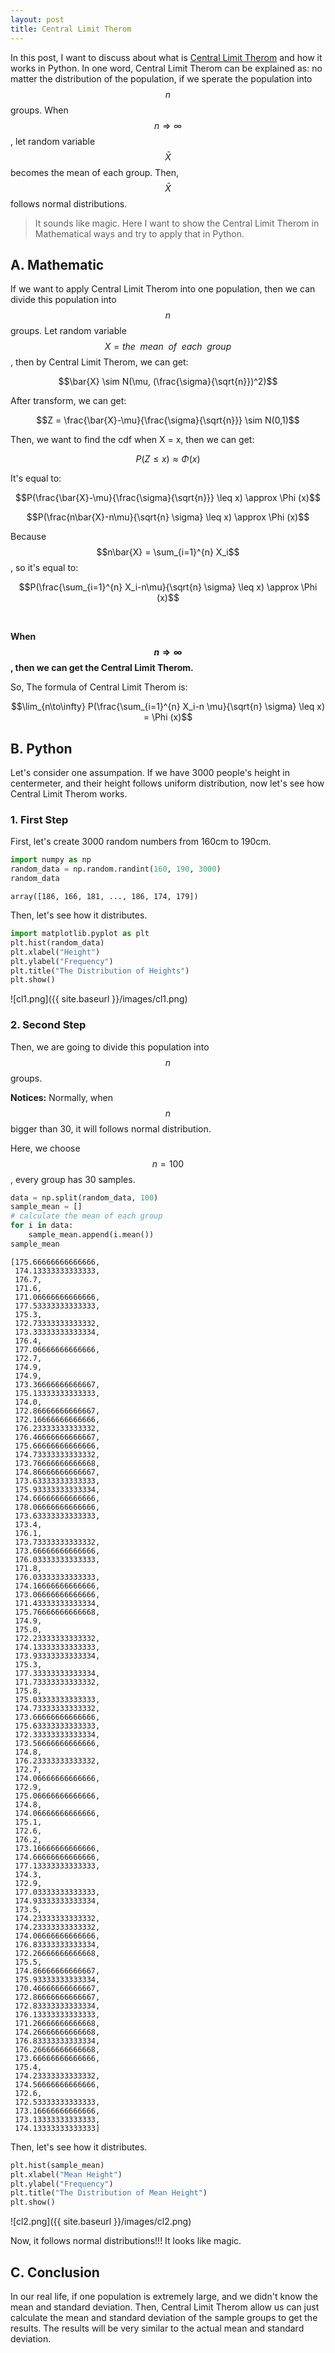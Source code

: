 ```yaml
---
layout: post
title: Central Limit Therom
---
```



In this post, I want to discuss about what is [Central Limit Therom](https://en.wikipedia.org/wiki/Central_limit_theorem) and how it works in Python. In one word, Central Limit Therom can be explained as: no matter the distribution of the population, if we sperate the population into $$n$$ groups. When $$n \Rightarrow \infty$$, let random variable $$\bar{X}$$ becomes the mean of each group. Then, $$\bar{X}$$ follows normal distributions. 


> It sounds like magic. Here I want to show the Central Limit Therom in Mathematical ways and try to apply that in Python.


## A. Mathematic

If we want to apply Central Limit Therom into one population, then we can divide this population into $$n$$ groups. Let random variable $$X = the \enspace mean \enspace of \enspace each \enspace group$$, then by  Central Limit Therom, we can get:

$$\bar{X} \sim N(\mu, (\frac{\sigma}{\sqrt{n}})^2)$$

After transform, we can get:

$$Z = \frac{\bar{X}-\mu}{\frac{\sigma}{\sqrt{n}}} \sim N(0,1)$$

Then, we want to find the cdf when X = x, then we can get:

$$P(Z \leq x) \approx \Phi (x)$$

It's equal to:

$$P(\frac{\bar{X}-\mu}{\frac{\sigma}{\sqrt{n}}} \leq x) \approx \Phi (x)$$

$$P(\frac{n\bar{X}-n\mu}{\sqrt{n} \sigma} \leq x) \approx \Phi (x)$$

Because $$n\bar{X} = \sum_{i=1}^{n} X_i$$, so it's equal to:

$$P(\frac{\sum_{i=1}^{n} X_i-n\mu}{\sqrt{n} \sigma} \leq x) \approx \Phi (x)$$

<br />

**When $$n \Rightarrow \infty$$, then we can get the Central Limit Therom.**

So, The formula of Central Limit Therom is:

$$\lim_{n\to\infty} P(\frac{\sum_{i=1}^{n} X_i-n \mu}{\sqrt{n} \sigma} \leq x) = \Phi (x)$$



## B. Python

Let's consider one assumpation. If we have 3000 people's height in centermeter, and their height follows uniform distribution, now let's see how Central Limit Therom works.


### 1. First Step
First, let's create 3000 random numbers from 160cm to 190cm.
```python
import numpy as np 
random_data = np.random.randint(160, 190, 3000)
random_data
```
```
array([186, 166, 181, ..., 186, 174, 179])
```

Then, let's see how it distributes.
```python
import matplotlib.pyplot as plt
plt.hist(random_data)
plt.xlabel("Height")
plt.ylabel("Frequency")
plt.title("The Distribution of Heights")
plt.show()
```
![cl1.png]({{ site.baseurl }}/images/cl1.png)


### 2. Second Step
Then, we are going to divide this population into $$n$$ groups.

**Notices:** Normally, when $$n$$ bigger than 30, it will follows normal distribution.

Here, we choose $$n = 100$$, every group has 30 samples. 
```python
data = np.split(random_data, 100)
sample_mean = []
# calculate the mean of each group
for i in data:
    sample_mean.append(i.mean())
sample_mean
```
```
[175.66666666666666,
 174.13333333333333,
 176.7,
 171.6,
 171.06666666666666,
 177.53333333333333,
 175.3,
 172.73333333333332,
 173.33333333333334,
 176.4,
 177.06666666666666,
 172.7,
 174.9,
 174.9,
 173.36666666666667,
 175.13333333333333,
 174.0,
 172.86666666666667,
 172.16666666666666,
 176.23333333333332,
 176.46666666666667,
 175.66666666666666,
 174.73333333333332,
 173.76666666666668,
 174.86666666666667,
 173.63333333333333,
 175.93333333333334,
 174.66666666666666,
 178.06666666666666,
 173.63333333333333,
 173.4,
 176.1,
 173.73333333333332,
 173.66666666666666,
 176.03333333333333,
 171.8,
 176.03333333333333,
 174.16666666666666,
 173.06666666666666,
 171.43333333333334,
 175.76666666666668,
 174.9,
 175.0,
 172.23333333333332,
 174.13333333333333,
 173.93333333333334,
 175.3,
 177.33333333333334,
 171.73333333333332,
 175.8,
 175.03333333333333,
 174.73333333333332,
 173.66666666666666,
 175.63333333333333,
 172.33333333333334,
 173.56666666666666,
 174.8,
 176.23333333333332,
 172.7,
 174.06666666666666,
 172.9,
 175.06666666666666,
 174.8,
 174.06666666666666,
 175.1,
 172.6,
 176.2,
 173.16666666666666,
 174.66666666666666,
 177.13333333333333,
 174.3,
 172.9,
 177.03333333333333,
 174.93333333333334,
 173.5,
 174.23333333333332,
 174.23333333333332,
 174.06666666666666,
 176.83333333333334,
 172.26666666666668,
 175.5,
 174.86666666666667,
 175.93333333333334,
 170.46666666666667,
 172.86666666666667,
 172.83333333333334,
 176.13333333333333,
 171.26666666666668,
 174.26666666666668,
 176.83333333333334,
 176.26666666666668,
 173.66666666666666,
 175.4,
 174.23333333333332,
 174.56666666666666,
 172.6,
 172.53333333333333,
 173.16666666666666,
 173.13333333333333,
 174.13333333333333]
```


Then, let's see how it distributes.
```python
plt.hist(sample_mean)
plt.xlabel("Mean Height")
plt.ylabel("Frequency")
plt.title("The Distribution of Mean Height")
plt.show()
```
![cl2.png]({{ site.baseurl }}/images/cl2.png)


Now, it follows normal distributions!!! It looks like magic.


## C. Conclusion
In our real life, if one population is extremely large, and we didn't know the mean and standard deviation. Then, Central Limit Therom allow us can just calculate the mean and standard deviation of the sample groups to get the results. The results will be very similar to the actual mean and standard deviation.